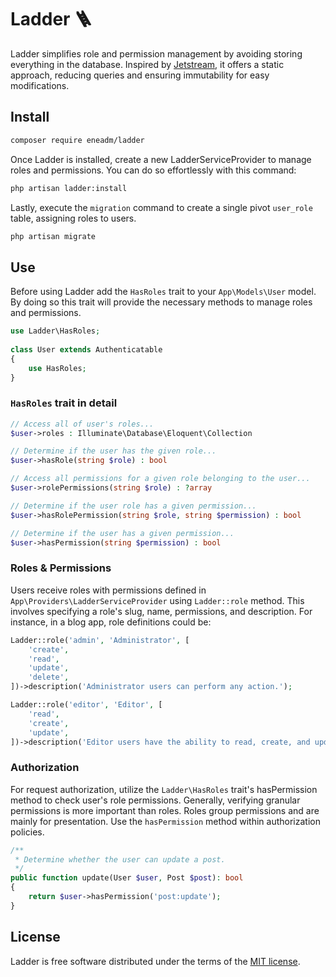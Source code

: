 

# Ladder 🪜
Ladder simplifies role and permission management by avoiding storing everything in the database. 
Inspired by [Jetstream](https://jetstream.laravel.com/features/teams.html#roles-permissions), 
it offers a static approach, reducing queries and ensuring immutability for easy modifications.

## Install
```bash
composer require eneadm/ladder
```

Once Ladder is installed, create a new LadderServiceProvider to manage roles and permissions. 
You can do so effortlessly with this command:

```bash
php artisan ladder:install
```

Lastly, execute the `migration` command to create a single pivot `user_role` table, assigning roles to users.

```bash
php artisan migrate
```

## Use

Before using Ladder add the `HasRoles` trait to your `App\Models\User` model. 
By doing so this trait will provide the necessary methods to manage roles and permissions.

```php
use Ladder\HasRoles;
 
class User extends Authenticatable
{
    use HasRoles;
}
```

### `HasRoles` trait in detail

```php
// Access all of user's roles...
$user->roles : Illuminate\Database\Eloquent\Collection

// Determine if the user has the given role... 
$user->hasRole(string $role) : bool

// Access all permissions for a given role belonging to the user...
$user->rolePermissions(string $role) : ?array

// Determine if the user role has a given permission...
$user->hasRolePermission(string $role, string $permission) : bool

// Determine if the user has a given permission...
$user->hasPermission(string $permission) : bool
```

### Roles & Permissions
Users receive roles with permissions defined in `App\Providers\LadderServiceProvider` using `Ladder::role` method. This involves specifying a role's slug, name, permissions, and description. For instance, in a blog app, role definitions could be:
```php
Ladder::role('admin', 'Administrator', [
    'create',
    'read',
    'update',
    'delete',
])->description('Administrator users can perform any action.');

Ladder::role('editor', 'Editor', [
    'read',
    'create',
    'update',
])->description('Editor users have the ability to read, create, and update.');
```

### Authorization
For request authorization, utilize the `Ladder\HasRoles` trait's hasPermission method to check user's role permissions. Generally, verifying granular permissions is more important than roles. Roles group permissions and are mainly for presentation. Use the `hasPermission` method within authorization policies.
```php
/**
 * Determine whether the user can update a post.
 */
public function update(User $user, Post $post): bool
{
    return $user->hasPermission('post:update');
}
```

## License
Ladder is free software distributed under the terms of the [MIT license](https://github.com/eneadm/ladder/blob/main/LICENSE.md).